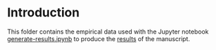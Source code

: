 # Introduction

This folder contains the empirical data used with the Jupyter notebook [generate-results.ipynb](https://github.com/JackMurdochMoore/power-law/blob/main/notebooks/generate-results.ipynb) to produce the [results](https://github.com/JackMurdochMoore/power-law/tree/main/results) of the manuscript. 
